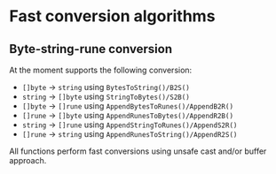 # Fast conversion algorithms

## Byte-string-rune conversion

At the moment supports the following conversion:
* `[]byte` -> `string` using `BytesToString()/B2S()`
* `string` -> `[]byte` using `StringToBytes()/S2B()`
* `[]byte` -> `[]rune` using `AppendBytesToRunes()/AppendB2R()`
* `[]rune` -> `[]byte` using `AppendRunesToBytes()/AppendR2B()`
* `string` -> `[]rune` using `AppendStringToRunes()/AppendS2R()`
* `[]rune` -> `string` using `AppendRunesToString()/AppendR2S()`

All functions perform fast conversions using unsafe cast and/or buffer approach.
